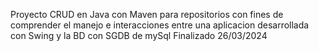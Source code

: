 Proyecto CRUD en Java con Maven para repositorios con fines de comprender el manejo e interacciones entre una aplicacion desarrollada con Swing y la BD con SGDB de mySql
Finalizado 26/03/2024
